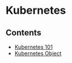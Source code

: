 # Kubernetes

## Contents

- [Kubernetes 101](https://github.com/solarsdev/TIL/blob/master/Kubernetes/kubernetes_101.md)
- [Kubernetes Object](https://github.com/solarsdev/TIL/blob/master/Kubernetes/object.md)
